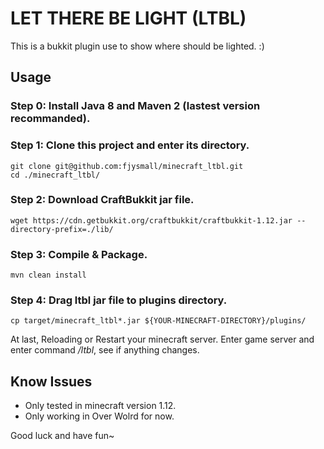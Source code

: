 # LET THERE BE LIGHT (LTBL)

This is a bukkit plugin use to show where should be lighted. :)

## Usage

### Step 0: Install Java 8 and Maven 2 (lastest version recommanded).

### Step 1: Clone this project and enter its directory.
```
git clone git@github.com:fjysmall/minecraft_ltbl.git
cd ./minecraft_ltbl/
```

### Step 2: Download CraftBukkit jar file.
```
wget https://cdn.getbukkit.org/craftbukkit/craftbukkit-1.12.jar --directory-prefix=./lib/
```

### Step 3: Compile & Package.
```
mvn clean install
```

### Step 4: Drag ltbl jar file to plugins directory.
```
cp target/minecraft_ltbl*.jar ${YOUR-MINECRAFT-DIRECTORY}/plugins/
```
At last, Reloading or Restart your minecraft server. Enter game server and enter command */ltbl*, see if anything changes.

## Know Issues
- Only tested in minecraft version 1.12.
- Only working in Over Wolrd for now.

Good luck and have fun~
